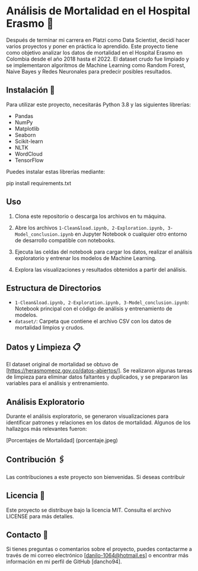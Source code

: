 # Análisis de Mortalidad en el Hospital Erasmo 🚀

Después de terminar mi carrera en Platzi como Data Scientist, decidí hacer varios proyectos y poner en práctica lo aprendido.
Este proyecto tiene como objetivo analizar los datos de mortalidad en el Hospital Erasmo en Colombia desde el año 2018 hasta el 2022.
El dataset crudo fue limpiado y se implementaron algoritmos de Machine Learning como Random Forest, Naive Bayes y Redes Neuronales para predecir posibles resultados.

## Instalación 🔧

Para utilizar este proyecto, necesitarás Python 3.8 y las siguientes librerías:

- Pandas
- NumPy
- Matplotlib
- Seaborn
- Scikit-learn
- NLTK
- WordCloud
- TensorFlow

Puedes instalar estas librerías mediante:

pip install requirements.txt

## Uso

1. Clona este repositorio o descarga los archivos en tu máquina.

2. Abre los archivos `1-Clean&load.ipynb, 2-Exploration.ipynb, 3-Model_conclusion.ipynb` en Jupyter Notebook o cualquier otro entorno de desarrollo compatible con notebooks.

3. Ejecuta las celdas del notebook para cargar los datos, realizar el análisis exploratorio y entrenar los modelos de Machine Learning.

4. Explora las visualizaciones y resultados obtenidos a partir del análisis.

## Estructura de Directorios

- `1-Clean&load.ipynb, 2-Exploration.ipynb, 3-Model_conclusion.ipynb`: Notebook principal con el código de análisis y entrenamiento de modelos.
- `dataset/`: Carpeta que contiene el archivo CSV con los datos de mortalidad limpios y crudos.

## Datos y Limpieza 📋

El dataset original de mortalidad se obtuvo de [https://herasmomeoz.gov.co/datos-abiertos/]. Se realizaron algunas tareas de limpieza para eliminar datos faltantes y duplicados, y se prepararon las variables para el análisis y entrenamiento.

## Análisis Exploratorio

Durante el análisis exploratorio, se generaron visualizaciones para identificar patrones y relaciones en los datos de mortalidad. Algunos de los hallazgos más relevantes fueron:

[Porcentajes de Mortalidad] (porcentaje.jpeg)



## Contribución 🖇️

Las contribuciones a este proyecto son bienvenidas. Si deseas contribuir

## Licencia 📄

Este proyecto se distribuye bajo la licencia MIT. Consulta el archivo LICENSE para más detalles.

## Contacto 📢

Si tienes preguntas o comentarios sobre el proyecto, puedes contactarme a través de mi correo electrónico [danilo-1064@hotmail.es] o encontrar más información en mi perfil de GitHub [dancho94].




